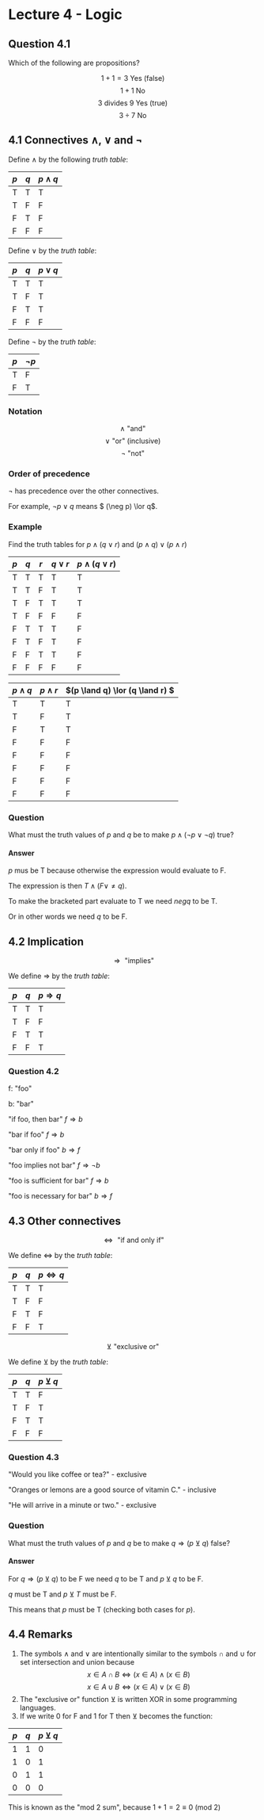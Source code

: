 # Lecture 4 - Logic

## Question 4.1

Which of the following are propositions?

$$1 + 1 = 3 \text { Yes } \text{ (false) }$$
$$1 + 1 \text { No}$$
$$3 \text { divides } 9 \text{ Yes } \text{ (true)}$$
$$3 \div 7 \text { No}$$

## 4.1 Connectives ∧, ∨ and ¬

Define $\land$ by the following _truth table_:

| $p$ | $q$ | $p \land q$ |
|-----|-----|-------------|
|  T  |  T  |     T       |
|  T  |  F  |     F       |
|  F  |  T  |     F       |
|  F  |  F  |     F       |

Define $\lor$ by the _truth table_:

| $p$ | $q$ | $p \lor q$ |
|-----|-----|------------|
|  T  |  T  |     T      |
|  T  |  F  |     T      |
|  F  |  T  |     T      |
|  F  |  F  |     F      |

Define $\neg$ by the _truth table_:

| $p$ | $\neg p$ |
|-----|----------|
|  T  |  F       |
|  F  |  T       |

### Notation

$$\land \text { "and" }$$
$$\lor \text { "or" (inclusive) }$$
$$\neg \text { "not" }$$

### Order of precedence

$\neg$ has precedence over the other connectives.

For example, $\neg p \lor q$ means $ (\neg p) \lor q$.

### Example

Find the truth tables for $p \land (q \lor r)$ and $(p \land q) \lor (p \land
r)$

| $p$ | $q$ | $r$ | $q \lor r$ | $p \land (q \lor r)$ |
|-----|-----|-----|------------|----------------------|
|  T  |  T  |  T  |     T      |     T                |
|  T  |  T  |  F  |     T      |     T                |
|  T  |  F  |  T  |     T      |     T                |
|  T  |  F  |  F  |     F      |     F                |
|  F  |  T  |  T  |     T      |     F                |
|  F  |  T  |  F  |     T      |     F                |
|  F  |  F  |  T  |     T      |     F                |
|  F  |  F  |  F  |     F      |     F                |

| $p \land q$ | $p \land r$ | $(p \land q) \lor (q \land r) $ |
|-------------|-------------|---------------------------------|
|     T       |     T       |     T                           |
|     T       |     F       |     T                           |
|     F       |     T       |     T                           |
|     F       |     F       |     F                           |
|     F       |     F       |     F                           |
|     F       |     F       |     F                           |
|     F       |     F       |     F                           |
|     F       |     F       |     F                           |

### Question

What must the truth values of $p$ and $q$ be to make $p \land (\neg p \lor \neg
q)$ true?

#### Answer

$p$ mus be T because otherwise the expression would evaluate to F.

The expression is then $T \land (F \lor \neq q)$.

To make the bracketed part evaluate to T we need $neg q$ to be T.

Or in other words we need $q$ to be F.

## 4.2 Implication

$$\Rightarrow \text { "implies" }$$

We define $\Rightarrow$ by the _truth table_:

| $p$ | $q$ | $p \Rightarrow q$ |
|-----|-----|------------|
|  T  |  T  |     T      |
|  T  |  F  |     F      |
|  F  |  T  |     T      |
|  F  |  F  |     T      |

### Question 4.2

f: "foo"

b: "bar"

"if foo, then bar" $f \Rightarrow b$

"bar if foo" $f \Rightarrow b$

"bar only if foo" $b \Rightarrow f$

"foo implies not bar" $f \Rightarrow \neg b$

"foo is sufficient for bar" $f \Rightarrow b$

"foo is necessary for bar" $b \Rightarrow f$

## 4.3 Other connectives

$$\iff \text { "if and only if" }$$

We define $\iff$ by the _truth table_:

| $p$ | $q$ | $p \iff q$ |
|-----|-----|------------|
|  T  |  T  |     T      |
|  T  |  F  |     F      |
|  F  |  T  |     F      |
|  F  |  F  |     T      |

$$\veebar \text { "exclusive or" }$$

We define $\veebar$ by the _truth table_:

| $p$ | $q$ | $p \veebar q$ |
|-----|-----|------------|
|  T  |  T  |     F      |
|  T  |  F  |     T      |
|  F  |  T  |     T      |
|  F  |  F  |     F      |

### Question 4.3

"Would you like coffee or tea?" - exclusive

"Oranges or lemons are a good source of vitamin C." - inclusive

"He will arrive in a minute or two." - exclusive

### Question

What must the truth values of _p_ and _q_ be to make $q \Rightarrow (p \veebar
q)$ false?

#### Answer

For $q \Rightarrow (p \veebar q)$ to be F we need $q$ to be T and $p \veebar q$
to be F.

$q$ must be T and $p \veebar T$ must be F.

This means that $p$ must be T (checking both cases for $p$).

## 4.4 Remarks

1. The symbols $\land$ and $\lor$ are intentionally similar to the symbols $\cap$
   and $\cup$ for set intersection and union because
   $$x \in A \cap B  \Leftrightarrow (x \in A) \land (x \in B)$$
   $$x \in A \cup B  \Leftrightarrow (x \in A) \lor (x \in B)$$
2. The "exclusive or" function $\veebar$ is written XOR in some programming
   languages.
3. If we write 0 for F and 1 for T then $\veebar$ becomes the function:

| $p$ | $q$ | $p \veebar q$ |
|-----|-----|------------|
|  1  |  1  |     0      |
|  1  |  0  |     1      |
|  0  |  1  |     1      |
|  0  |  0  |     0      |

  This is known as the "mod 2 sum", because $1 + 1 = 2 \equiv 0$ (mod 2)
